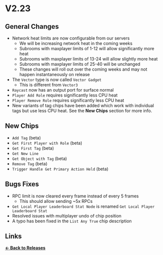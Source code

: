 # V2.23

## General Changes

- Network heat limits are now configurable from our servers
  - We will be increasing network heat in the coming weeks
  - Subrooms with maxplayer limits of 1-12 will allow significantly more heat
  - Subrooms with maxplayer limits of 13-24 will allow slightly more heat
  - Subrooms with maxplayer limits of 25-40 will be unchanged
  - These changes will roll out over the coming weeks and may not happen instantaneously on release
- The `Vector` type is now called `Vector Gadget`
  - This is different from `Vector3`
- `Raycast` now has an output port for surface normal
- `Player Add Role` requires significantly less CPU heat
- `Player Remove Role` requires significantly less CPU heat
- New variants of tag chips have been added which work with individual tags but use less CPU heat. See the **New Chips** section for more info.

## New Chips

- `Add Tag` (beta)
- `Get First Player with Role` (beta)
- `Get First Tag` (beta)
- `Get New Line`
- `Get Object with Tag` (beta)
- `Remove Tag` (beta)
- `Trigger Handle Get Primary Action Held` (beta)

## Bugs Fixes

- RPC limit is now cleared every frame instead of every 5 frames
  - This should allow sending ~5x RPCs
- `Get Local Player Leaderboard Stat Node` is renamed `Get Local Player Leaderboard Stat`
- Resolved issues with multiplayer undo of chip position
- A typo has been fixed in the `List Any True` chip description

## Links

**[<- Back to Releases](/releases/)**

